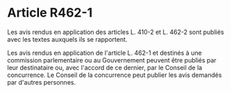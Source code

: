 # Article R462-1

<p>Les avis rendus en application des articles L. 410-2 et L. 462-2 sont publiés avec les textes auxquels ils se rapportent. </p><p>Les avis rendus en application de l'article L. 462-1 et destinés à une commission parlementaire ou au Gouvernement peuvent être publiés par leur destinataire ou, avec l'accord de ce dernier, par le Conseil de la concurrence. Le Conseil de la concurrence peut publier les avis demandés par d'autres personnes.</p>